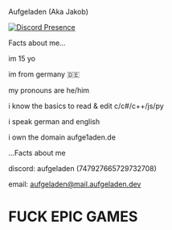 Aufgeladen (Aka Jakob)

[![Discord Presence](https://lanyard.cnrad.dev/api/747927665729732708)](https://discord.com/users/747927665729732708)

Facts about me...

im 15 yo

im from germany 🇩🇪

my pronouns are he/him

i know the basics to read & edit c/c#/c++/js/py

i speak german and english

i own the domain aufge1aden.de

...Facts about me


discord: aufgeladen (747927665729732708)

email: aufgeladen@mail.aufgeladen.dev

# FUCK EPIC GAMES
